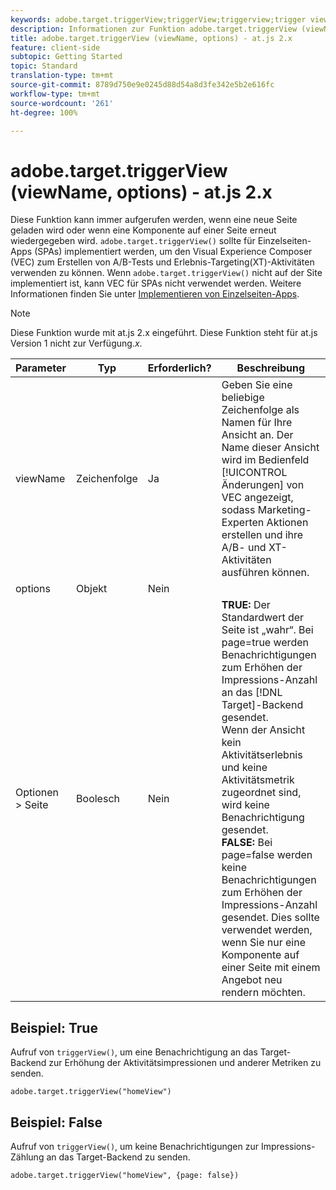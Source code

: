 ```yaml
---
keywords: adobe.target.triggerView;triggerView;triggerview;trigger view;at.js;functions;function;viewName;viewname;view name
description: Informationen zur Funktion adobe.target.triggerView (viewName, options) für die JavaScript-Bibliothek von Adobe Target at.js.
title: adobe.target.triggerView (viewName, options) - at.js 2.x
feature: client-side
subtopic: Getting Started
topic: Standard
translation-type: tm+mt
source-git-commit: 8789d750e9e0245d88d54a8d3fe342e5b2e616fc
workflow-type: tm+mt
source-wordcount: '261'
ht-degree: 100%

---
```



# adobe.target.triggerView (viewName, options) - at.js 2.x

Diese Funktion kann immer aufgerufen werden, wenn eine neue Seite geladen wird oder wenn eine Komponente auf einer Seite erneut wiedergegeben wird. `adobe.target.triggerView()` sollte für Einzelseiten-Apps (SPAs) implementiert werden, um den Visual Experience Composer (VEC) zum Erstellen von A/B-Tests und Erlebnis-Targeting(XT)-Aktivitäten verwenden zu können. Wenn `adobe.target.triggerView()` nicht auf der Site implementiert ist, kann VEC für SPAs nicht verwendet werden. Weitere Informationen finden Sie unter [Implementieren von Einzelseiten-Apps](/help/c-implementing-target/c-implementing-target-for-client-side-web/how-to-deployatjs/target-atjs-single-page-application.md).

>[!NOTE]
>
>Diese Funktion wurde mit at.js 2.x eingeführt. Diese Funktion steht für at.js Version 1 nicht zur Verfügung.*x*.

| Parameter | Typ | Erforderlich? | Beschreibung |
| --- | --- | --- | --- |
| viewName | Zeichenfolge | Ja | Geben Sie eine beliebige Zeichenfolge als Namen für Ihre Ansicht an. Der Name dieser Ansicht wird im Bedienfeld [!UICONTROL Änderungen] von VEC angezeigt, sodass Marketing-Experten Aktionen erstellen und ihre A/B- und XT-Aktivitäten ausführen können. |
| options | Objekt | Nein |  |
| Optionen > Seite | Boolesch | Nein | **TRUE:** Der Standardwert der Seite ist „wahr“. Bei page=true werden Benachrichtigungen zum Erhöhen der Impressions-Anzahl an das [!DNL Target]-Backend gesendet.<br>Wenn der Ansicht kein Aktivitätserlebnis und keine Aktivitätsmetrik zugeordnet sind, wird keine Benachrichtigung gesendet.<br>**FALSE:** Bei page=false werden keine Benachrichtigungen zum Erhöhen der Impressions-Anzahl gesendet. Dies sollte verwendet werden, wenn Sie nur eine Komponente auf einer Seite mit einem Angebot neu rendern möchten. |

## Beispiel: True

Aufruf von `triggerView()`, um eine Benachrichtigung an das Target-Backend zur Erhöhung der Aktivitätsimpressionen und anderer Metriken zu senden.

```
adobe.target.triggerView("homeView")
```

## Beispiel: False

Aufruf von `triggerView()`, um keine Benachrichtigungen zur Impressions-Zählung an das Target-Backend zu senden.

```
adobe.target.triggerView("homeView", {page: false})
```
